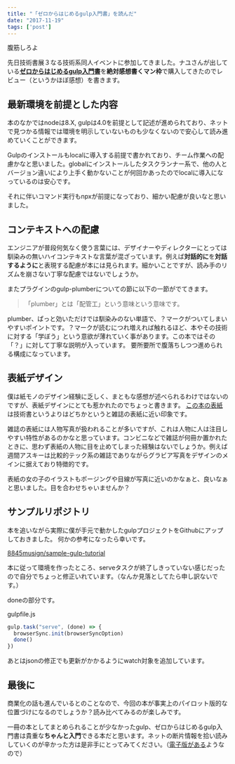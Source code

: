 ```yaml
---
title: "「ゼロからはじめるgulp入門書」を読んだ"
date: "2017-11-19"
tags: ['post']
---
```


腹筋しろよ

先日技術書展３なる技術系同人イベントに参加してきました。ナユさんが出している[**ゼロからはじめるgulp入門書**](https://nayucolony.booth.pm/items/665533)を**絶対感想書くマン枠**で購入してきたのでレビュー（というかほぼ感想）を書きます。

## 最新環境を前提とした内容

本のなかではnodeは8.X, gulpは4.0を前提として記述が進められており、ネットで見つかる情報では環境を明示していないものも少なくないので安心して読み進めていくことができます。

Gulpのインストールもlocalに導入する前提で書かれており、チーム作業への配慮かなと思いました。globalにインストールしたタスクランナー系で、他の人とバージョン違いにより上手く動かないことが何回かあったのでlocalに導入になっているのは安心です。

それに伴いコマンド実行もnpxが前提になっており、細かい配慮が良いなと思いました。

## コンテキストへの配慮

エンジニアが普段何気なく使う言葉には、デザイナーやディレクターにとっては馴染みの無いハイコンテキストな言葉が混ざっています。例えば**対話的に**を**対話するように**と表現する配慮が本には見られます。細かいことですが、読み手のリズムを崩さない丁寧な配慮ではないでしょうか。

またプラグインのgulp-plumberについての節に以下の一節がでてきます。

> 「plumber」とは「配管工」という意味という意味です。

plumber、ぱっと効いただけでは馴染みのない単語で、？マークがついてしまいやすいポイントです。？マークが読むにつれ増えれば触れるほど、本やその技術に対する「学ぼう」という意欲が薄れていく事があります。この本ではその「？」に対して丁寧な説明が入っています。 要所要所で腹落ちしつつ進められる構成になっています。

## 表紙デザイン

僕は紙モノのデザイン経験に乏しく、まともな感想が述べられるわけではないのですが、表紙デザインにとても惹かれたのでちょっと書きます。 [この本の表紙](https://nayucolony.booth.pm/items/665533)は技術書というよりはどちかというと雑誌の表紙に近い印象です。

雑誌の表紙には人物写真が扱われることが多いですが、これは人物に人は注目しやすい特性があるのかなと思っています。コンビニなどで雑誌が何冊か置かれたときに、思わず表紙の人物に目を止めてしまった経験はないでしょうか。例えば週間アスキーは比較的テック系の雑誌でありながらグラビア写真をデザインのメインに据えており特徴的です。

表紙の女の子のイラストもポージングや目線が写真に近いのかなぁと、良いなぁと思いました。目を合わせちゃいませんか？

## サンプルリポジトリ

本を追いながら実際に僕が手元で動かしたgulpプロジェクトをGithubにアップしておきました。 何かの参考になったら幸いです。

[8845musign/sample-gulp-tutorial](https://github.com/8845musign/sample-gulp-tutorial)

本に従って環境を作ったところ、serveタスクが終了しきっていない感じだったので自分でちょっと修正いれています。（なんか見落としてたら申し訳ないです。）

doneの部分です。

gulpfile.js

```js
gulp.task("serve", (done) => {
  browserSync.init(browserSyncOption)
  done()
})

```

あとはjsonの修正でも更新がかかるようにwatch対象を追加しています。

## 最後に

商業化の話も進んでいるとのことなので、今回の本が事実上のパイロット版的な位置づけになるのでしょうか？読み比べてみるのが楽しみです。

一冊の本としてまとめられることが少なかったgulp、ゼロからはじめるgulp入門書は貴重な**ちゃんと入門**できる本だと思います。ネットの断片情報を拾い読みしていくのが辛かった方は是非手にとってみてください。（[電子版がある](https://nayucolony.booth.pm/items/665533)ようなので）
